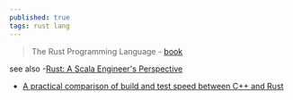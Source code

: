 ```yaml
---
published: true
tags: rust lang
---
```

> The Rust Programming Language - [book](https://doc.rust-lang.org/stable/book/title-page.html)

see also
-[Rust: A Scala Engineer's Perspective](https://beachape.com/blog/2017/05/24/rust-from-scala/)
- [	A practical comparison of build and test speed between C++ and Rust](https://news.ycombinator.com/item?id=34271293)
